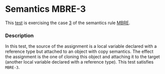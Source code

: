 # Semantics MBRE-3

This [test](.) is exercising the case [3](../Readme.md) of the semantics rule [MBRE](../../mbre/Readme.md).

### Description

In this test, the source of the assignment is a local variable declared with a reference type but attached to an object with copy semantics. The effect the assignment is the one of cloning this object and attaching it to the target (another local variable declared with a reference type). This test satisfies `MBRE-3`.

